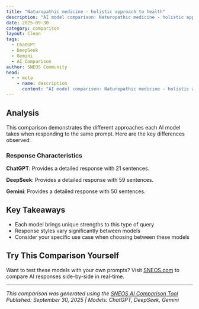 ```yaml
---
title: "Naturopathic medicine - holistic approach to health"
description: "AI model comparison: Naturopathic medicine - holistic approach to health..."
date: 2025-09-30
category: comparison
layout: Clean
tags:
  - ChatGPT
  - DeepSeek
  - Gemini
  - AI Comparison
author: SNEOS Community
head:
  - - meta
    - name: description
      content: "AI model comparison: Naturopathic medicine - holistic approach to health..."
---
```


<ChatComparison
  title="Naturopathic medicine - holistic approach to health"
  prompt="Naturopathic medicine - holistic approach to health"
  :responses='{
    "ChatGPT": "Naturopathic medicine is a holistic approach to health care that emphasizes the integration of natural therapies and the body\u2019s innate ability to heal itself. It focuses on treating the whole person\u2014mind, body, and spirit\u2014rather than just addressing specific symptoms or diseases.\n\n### Key Principles of Naturopathic Medicine:\n1. **The Healing Power of Nature (Vis Medicatrix Naturae):** The body has an inherent ability to heal itself. Naturopathic treatments aim to support and stimulate this natural healing process.\n2. **Identify and Treat the Causes (Tolle Causam):** Instead of merely suppressing symptoms, naturopathic doctors seek to identify and treat the root causes of illness.\n3. **First Do No Harm (Primum Non Nocere):** Therapies are chosen for their safety and efficacy with minimal risk of harmful side effects.\n4. **Doctor as Teacher (Docere):** Naturopathic doctors educate and empower patients to take responsibility for their health.\n5. **Treat the Whole Person:** Physical, mental, emotional, genetic, environmental, and social factors are considered in diagnosis and treatment.\n6. **Prevention:** Emphasis on preventive measures and promoting lifestyle changes to maintain optimal health.\n\n### Common Therapies Used in Naturopathic Medicine:\n- Nutritional counseling and dietary supplements\n- Herbal medicine\n- Homeopathy\n- Physical medicine (e.g., massage, hydrotherapy)\n- Acupuncture\n- Lifestyle and behavioral modification\n- Stress management techniques\n\n### Benefits of a Holistic Approach:\n- Addresses underlying causes of illness rather than just symptoms\n- Promotes overall wellness and disease prevention\n- Individualized treatment plans tailored to each patient\u0027s needs\n- Encourages active participation of patients in their healing process\n- Focuses on long-term health and balance rather than quick fixes\n\n### Who Can Benefit?\nNaturopathic medicine can be beneficial for various conditions including chronic illnesses, allergies, digestive issues, stress-related disorders, and preventive health care. It is often used in conjunction with conventional medicine to provide complementary care.\n\n---\n\nIf you are considering naturopathic medicine, it is important to consult with a licensed naturopathic doctor to ensure safe and effective treatment tailored to your individual health needs.",
    "DeepSeek": "Of course. Here is a comprehensive overview of naturopathic medicine and its holistic approach to health.\n\n### What is Naturopathic Medicine?\n\nNaturopathic medicine is a distinct system of primary health care that emphasizes prevention, treatment, and optimal health through the use of therapeutic methods and substances that encourage the body\u0027s inherent self-healing process.\n\nThe philosophy is centered on a set of core principles, rather than a specific set of therapies, which guides naturopathic doctors (NDs) in their practice.\n\n---\n\n### The Six Foundational Principles of Naturopathic Medicine\n\nThis holistic approach is built on the following pillars:\n\n1.  **The Healing Power of Nature (Vis Medicatrix Naturae)**\n    *   The body has an innate, ordered, and intelligent ability to heal itself.\n    *   The role of the ND is to identify and remove obstacles to this healing and recovery, facilitating and supporting this natural process.\n\n2.  **Identify and Treat the Cause (Tolle Causam)**\n    *   Rather than merely suppressing symptoms, NDs seek to identify and remove the underlying root causes of illness. Symptoms are seen as expressions of the body\u0027s attempt to heal, not the disease itself.\n\n3.  **First, Do No Harm (Primum Non Nocere)**\n    *   NDs utilize methods and medicinal substances that minimize the risk of harmful side effects.\n    *   They avoid, when possible, the harmful suppression of symptoms.\n    *   They acknowledge and respect the individual\u0027s healing process, using the least force necessary to diagnose and treat.\n\n4.  **Doctor as Teacher (Docere)**\n    *   The word \u0022doctor\u0022 is derived from the Latin *docere*, meaning \u0022to teach.\u0022\n    *   A fundamental role of an ND is to educate and empower patients to take responsibility for their own health. This partnership is crucial for long-term wellness.\n\n5.  **Treat the Whole Person**\n    *   This is the essence of the holistic approach. Health and disease result from a complex interaction of physical, mental, emotional, genetic, environmental, social, and spiritual factors.\n    *   Treatment plans are individualized to address this unique mosaic for each patient.\n\n6.  **Prevention**\n    *   The ultimate goal of naturopathic medicine is to prevent disease. NDs assess risk factors, heredity, and susceptibility to disease and make appropriate interventions to prevent illness.\n\n---\n\n### The Holistic Approach in Practice: What Does it Look Like?\n\nWhen you see a Naturopathic Doctor, they don\u0027t just look at your chief complaint. They view you as an integrated whole.\n\n**Example: A Patient with Migraines**\n\n*   **Conventional Approach:** Might focus on pain relievers or prescription medications to manage the pain when it occurs.\n*   **Naturopathic/Holistic Approach:**\n    *   **Physical:** Explores diet (food triggers like caffeine, MSG, chocolate), hydration, sleep patterns, hormonal balance, and musculoskeletal alignment (neck tension).\n    *   **Mental/Emotional:** Asks about stress levels, work-life balance, and anxiety, as these can be major triggers.\n    *   **Environmental:** Considers exposure to allergens, chemicals, or bright lights.\n    *   **Lifestyle:** Reviews exercise habits and daily routines.\n    *   **Treatment Plan:** Would be personalized and could include dietary changes, stress-management techniques (meditation, yoga), acupuncture, spinal manipulation, herbal supplements to support nervous system function, and identification of personal triggers.\n\n---\n\n### Common Therapies Used by Naturopathic Doctors\n\nNDs are trained in both conventional medical sciences and a wide range of natural therapies, including:\n\n*   **Clinical Nutrition:** \u0022Food as medicine.\u0022 Using dietary changes, therapeutic fasting, and specific nutritional supplements.\n*   **Botanical Medicine:** Using plant-based substances (herbs) for their healing properties and nutritional value.\n*   **Homeopathy:** Using highly diluted substances to stimulate the body\u0027s self-healing response.\n*   **Hydrotherapy:** Using water (hot/cold compresses, baths) to stimulate circulation and promote detoxification.\n*   **Physical Medicine:** Therapies on the body, such as massage, therapeutic exercise, spinal manipulation, and cranial-sacral therapy.\n*   **Lifestyle Counseling and Stress Management:** Guidance on sleep, exercise, and stress reduction techniques.\n*   **Acupuncture and Traditional Chinese Medicine:** Incorporating these ancient systems to balance the body\u0027s energy (Qi).\n\n### Education and Regulation\n\n*   **Licensed Naturopathic Doctors (NDs/NMDs)** attend four-year, accredited, graduate-level naturopathic medical schools.\n*   Their education includes the same foundational sciences as MDs (anatomy, physiology, pathology, biochemistry, etc.) plus extensive training in natural therapeutics.\n*   They are required to pass rigorous professional board exams to be licensed.\n*   **Scope of Practice:** This varies significantly by state and province. In some licensed states (e.g., Arizona, Oregon, Washington), NDs have a broad scope, including the ability to prescribe certain medications, perform minor surgery, and act as primary care physicians. In other regions, their scope is more limited.\n\n### Important Distinctions\n\n*   **Naturopathic Doctors (NDs/NMDs)** are licensed healthcare providers with accredited graduate-level medical training.\n*   **Traditional Naturopaths** or \u0022Naturopathic Consultants\u0022 may have certificates or training from non-accredited institutions. The title \u0022naturopath\u0022 is not regulated everywhere, so it is crucial to check an individual\u0027s credentials.\n\n### The Bottom Line\n\nNaturopathic medicine offers a **person-centered**, rather than a disease-centered, approach to health. It is a system that seeks to empower individuals, address the root causes of illness, and use the most natural and least invasive therapies possible to support the body\u0027s own wisdom in achieving and maintaining optimal health.\n\n\u003E **Important Disclaimer:** If you have a serious health condition, it is crucial to work with a licensed healthcare provider. A qualified ND can often work collaboratively with your MD or other specialists to provide integrative care.",
    "Gemini": "Naturopathic medicine is a system of healthcare that emphasizes the body\u0027s inherent ability to heal itself. It focuses on identifying and addressing the root causes of illness rather than just suppressing symptoms. Naturopathic doctors (NDs) employ a holistic approach, considering the physical, mental, emotional, and spiritual aspects of a person.\n\nHere\u0027s a more detailed breakdown of the holistic approach and key aspects of naturopathic medicine:\n\n**Holistic Approach:**\n\n*   **Person-centered care:** Naturopathic doctors treat the whole person, not just the disease. They take into account individual factors such as lifestyle, genetics, environmental exposures, and emotional well-being.\n*   **Identifying Root Causes:** NDs focus on finding the underlying causes of illness, which might involve factors like nutritional deficiencies, stress, environmental toxins, hormonal imbalances, or structural issues.\n*   **Mind-Body Connection:** Naturopathic medicine recognizes the interconnectedness of the mind and body. Emotional stress, trauma, and mental health issues can significantly impact physical health, and vice versa.\n*   **Emphasis on Prevention:** Prevention is a cornerstone of naturopathic medicine. NDs work with patients to identify risk factors and develop strategies to promote long-term health and wellness.\n*   **Therapeutic partnership:** NDs work collaboratively with patients, empowering them to take an active role in their health.\n\n**Core Principles of Naturopathic Medicine:**\n\n1.  **The Healing Power of Nature (Vis Medicatrix Naturae):** Naturopathic medicine believes the body has an inherent ability to heal itself. NDs work to support and stimulate this natural healing process.\n2.  **Identify and Treat the Cause (Tolle Causam):** NDs seek to identify and remove the underlying causes of illness rather than simply suppressing symptoms.\n3.  **First Do No Harm (Primum Non Nocere):** NDs choose therapies that are least invasive and have minimal side effects.\n4.  **Treat the Whole Person (Tolle Totum):** Naturopathic doctors consider the physical, mental, emotional, and spiritual aspects of a person when developing a treatment plan.\n5.  **Doctor as Teacher (Docere):** NDs educate patients about their health conditions and empower them to make informed choices about their care.\n6.  **Prevention (Prevenire):** Naturopathic medicine emphasizes prevention through lifestyle modifications, nutrition, and stress management.\n\n**Common Naturopathic Therapies:**\n\n*   **Clinical Nutrition:** Using diet and nutritional supplements to address deficiencies, support healing, and optimize health.\n*   **Herbal Medicine:** Utilizing plant-based medicines to treat various conditions.\n*   **Homeopathy:** A system of medicine based on the principle of \u0022like cures like,\u0022 using highly diluted substances to stimulate the body\u0027s healing response.\n*   **Hydrotherapy:** Using water in various forms (e.g., hot baths, cold compresses) to promote healing.\n*   **Physical Medicine:** Employing techniques such as massage, exercise, and spinal manipulation to address musculoskeletal problems.\n*   **Lifestyle Counseling:** Providing guidance on stress management, sleep hygiene, exercise, and other lifestyle factors that impact health.\n*   **Acupuncture:**  A traditional Chinese medicine technique that involves stimulating specific points on the body with thin needles to promote energy flow and healing.\n*   **Counseling and Stress Management:** Addressing the impact of emotional and mental health on physical well-being.\n\n**Conditions Treated:**\n\nNaturopathic doctors treat a wide range of acute and chronic conditions, including:\n\n*   Allergies and asthma\n*   Digestive disorders\n*   Hormonal imbalances\n*   Chronic pain\n*   Fatigue\n*   Cardiovascular disease\n*   Diabetes\n*   Skin conditions\n*   Mental health issues\n\n**Education and Licensing:**\n\nLicensed naturopathic doctors (NDs) typically attend a four-year, graduate-level naturopathic medical school. The curriculum includes basic sciences, clinical sciences, and naturopathic therapeutics. After graduation, NDs must pass board exams to become licensed. However, keep in mind that licensing and regulation of naturopathic medicine varies significantly by state and province.  It is important to verify the credentials of any naturopathic doctor you consider seeing.\n\n**Important Considerations:**\n\n*   **Scope of Practice:**  The scope of practice for naturopathic doctors varies by location. In some areas, NDs can prescribe medications and perform minor surgery, while in others their scope is more limited.\n*   **Integration with Conventional Medicine:** Naturopathic medicine can be used in conjunction with conventional medical treatments. However, it is crucial to inform all your healthcare providers about the therapies you are using.\n*   **Effectiveness:**  The evidence base for some naturopathic therapies is still developing. It\u0027s important to discuss the potential benefits and risks of any treatment with your ND.\n*   **Finding a Qualified Practitioner:**  Look for a licensed naturopathic doctor (ND) who has graduated from an accredited naturopathic medical school. Check their credentials and experience before scheduling an appointment.\n\nIn summary, naturopathic medicine offers a holistic approach to health that emphasizes the body\u0027s inherent healing abilities, identifies root causes of illness, and empowers patients to take an active role in their well-being. It utilizes a variety of natural therapies to promote health and prevent disease. As with any healthcare approach, it is important to consult with a qualified practitioner and discuss your individual needs and concerns.\n"
  }'
  published-date="22:46"
/>

## Analysis

This comparison demonstrates the different approaches each AI model takes when responding to the same prompt. Here are the key differences observed:

### Response Characteristics

**ChatGPT**: Provides a detailed response with 21 sentences. 

**DeepSeek**: Provides a detailed response with 59 sentences. 

**Gemini**: Provides a detailed response with 50 sentences. 

## Key Takeaways

- Each model brings unique strengths to this type of query
- Response styles vary significantly between models
- Consider your specific use case when choosing between these models

## Try This Comparison Yourself

Want to test these models with your own prompts? Visit [SNEOS.com](https://sneos.com) to compare AI responses side-by-side in real-time.

---

*This comparison was generated using the [SNEOS AI Comparison Tool](https://sneos.com)*
*Published: September 30, 2025 | Models: ChatGPT, DeepSeek, Gemini*
